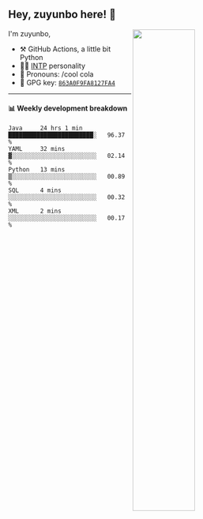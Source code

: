 

## Hey, zuyunbo here! :wave: 
[<img align="right" width="50%" src="https://github-readme-stats.vercel.app/api?username=zuyunbo&theme=dark&show_icons=true">](https://metrics.lecoq.io/ouuan?template=classic)

I'm zuyunbo,

-   :hammer_and_pick: GitHub Actions, a little bit Python
-   :man_scientist: [INTP](https://www.16personalities.com/profiles/3302586f07ca3) personality
-   :man: Pronouns: /cool cola
-   :key: GPG key: [`863A0F9FA8127FA4`](https://github.com/zuyunbo.gpg)

---

#### :bar_chart: Weekly development breakdown
<!--START_SECTION:waka-->
```text
Java     24 hrs 1 min    ████████████████████████░   96.37 % 
YAML     32 mins         ▓░░░░░░░░░░░░░░░░░░░░░░░░   02.14 % 
Python   13 mins         ▒░░░░░░░░░░░░░░░░░░░░░░░░   00.89 % 
SQL      4 mins          ░░░░░░░░░░░░░░░░░░░░░░░░░   00.32 % 
XML      2 mins          ░░░░░░░░░░░░░░░░░░░░░░░░░   00.17 % 
```
<!--END_SECTION:waka-->

